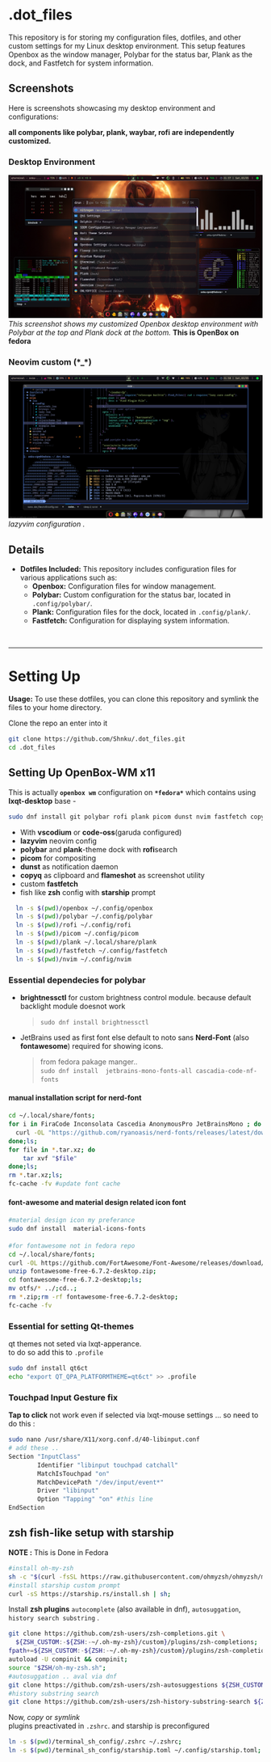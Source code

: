 # .dot_files

This repository is for storing my configuration files, dotfiles, and other custom settings for my Linux desktop environment. This setup features Openbox as the window manager, Polybar for the status bar, Plank as the dock, and Fastfetch for system information.

## Screenshots

Here is screenshots showcasing my desktop environment and configurations:

**all components like polybar, plank, waybar, rofi are independently customized.**

### Desktop Environment

![Desktop Screenshot](screenshot/sc.png)
*This screenshot shows my customized Openbox desktop environment with Polybar at the top and Plank dock at the bottom.*
**This is OpenBox on fedora**

### Neovim custom (\*_*)
![Neovim Screenshot](screenshot/nvim.png)
*lazyvim configuration .*


## Details

- **Dotfiles Included:** This repository includes configuration files for various applications such as:
  - **Openbox:** Configuration files for window management.
  - **Polybar:** Custom configuration for the status bar, located in `.config/polybar/`.
  - **Plank:** Configuration files for the dock, located in `.config/plank/`.
  - **Fastfetch:** Configuration for displaying system information.

<br>

---
# Setting Up
**Usage:** To use these dotfiles, you can clone this repository and symlink the files to your home directory. 

Clone the repo an enter into it
  ```bash
  git clone https://github.com/Shnku/.dot_files.git
  cd .dot_files
  ```
## Setting Up OpenBox-WM x11
This is actually **`openbox wm`** configuration on **`*fedora*`** which contains using **lxqt-desktop** base -

```bash
sudo dnf install git polybar rofi plank picom dunst nvim fastfetch copyq flameshot
```

- With **vscodium** or **code-oss**(garuda configured)
- **lazyvim** neovim config
- **polybar** and **plank**-theme dock  with **rofi**search 
- **picom** for compositing
- **dunst** as notification daemon
- **copyq** as clipboard and **flameshot** as screenshot utility
- custom **fastfetch**
- fish like **zsh** config with **starship** prompt

```bash                             
  ln -s $(pwd)/openbox ~/.config/openbox
  ln -s $(pwd)/polybar ~/.config/polybar
  ln -s $(pwd)/rofi ~/.config/rofi
  ln -s $(pwd)/picom ~/.config/picom
  ln -s $(pwd)/plank ~/.local/share/plank
  ln -s $(pwd)/fastfetch ~/.config/fastfetch
  ln -s $(pwd)/nvim ~/.config/nvim
```

### Essential dependecies for polybar
- **brightnessctl** for custom brightness control module. because default backlight module doesnot work
  > `sudo dnf install brightnessctl`
- JetBrains used as first font else default to noto sans **Nerd-Font** (also **fontawesome**) required for showing icons.
  >from fedora pakage manger..<br>
  > `sudo dnf install  jetbrains-mono-fonts-all cascadia-code-nf-fonts`


#### manual installation script for nerd-font
```bash
cd ~/.local/share/fonts; 
for i in FiraCode Inconsolata Cascedia AnonymousPro JetBrainsMono ; do                                                              
  curl -OL "https://github.com/ryanoasis/nerd-fonts/releases/latest/download/${i}.tar.xz"                                 
done;ls;
for file in *.tar.xz; do                                                                                                              
    tar xvf "$file"                                                                                                          
done;ls;
rm *.tar.xz;ls;
fc-cache -fv #update font cache

```                                                     

#### font-awesome and material design related **icon font** 
```bash
#material design icon my preferance 
sudo dnf install  material-icons-fonts 

#for fontawesome not in fedora repo
cd ~/.local/share/fonts;
curl -OL https://github.com/FortAwesome/Font-Awesome/releases/download/6.7.2/fontawesome-free-6.7.2-desktop.zip;
unzip fontawesome-free-6.7.2-desktop.zip;
cd fontawesome-free-6.7.2-desktop;ls;
mv otfs/* ../;cd..;
rm *.zip;rm -rf fontawesome-free-6.7.2-desktop;
fc-cache -fv

```

### Essential for setting **Qt-themes** 
qt themes not seted via lxqt-apperance. <br> 
to do so add this to `.profile` 
```bash
sudo dnf install qt6ct
echo "export QT_QPA_PLATFORMTHEME=qt6ct" >> .profile
```

### Touchpad Input Gesture fix
**Tap to click** not work even if selected via lxqt-mouse settings ... so need to do this :
```bash
sudo nano /usr/share/X11/xorg.conf.d/40-libinput.conf
# add these ..
Section "InputClass"
        Identifier "libinput touchpad catchall"
        MatchIsTouchpad "on"
        MatchDevicePath "/dev/input/event*"
        Driver "libinput"
        Option "Tapping" "on" #this line 
EndSection
```

## zsh fish-like setup with starship 
**NOTE :** This is Done in Fedora
```bash
#install oh-my-zsh
sh -c "$(curl -fsSL https://raw.githubusercontent.com/ohmyzsh/ohmyzsh/master/tools/install.sh)";
#install starship custom prompt 
curl -sS https://starship.rs/install.sh | sh;
```
Install **zsh plugins** `autocomplete` (also available in dnf), `autosuggation`, `history search substring` .
```bash
git clone https://github.com/zsh-users/zsh-completions.git \
  ${ZSH_CUSTOM:-${ZSH:-~/.oh-my-zsh}/custom}/plugins/zsh-completions;
fpath+=${ZSH_CUSTOM:-${ZSH:-~/.oh-my-zsh}/custom}/plugins/zsh-completions/src;
autoload -U compinit && compinit;
source "$ZSH/oh-my-zsh.sh";
#autosuggation .. aval via dnf
git clone https://github.com/zsh-users/zsh-autosuggestions ${ZSH_CUSTOM:-~/.oh-my-zsh/custom}/plugins/zsh-autosuggestions;
#history substring search
git clone https://github.com/zsh-users/zsh-history-substring-search ${ZSH_CUSTOM:-~/.oh-my-zsh/custom}/plugins/zsh-history-substring-search;
```
Now, *copy* or *symlink*<br>
plugins preactivated in `.zshrc`. and starship is preconfigured
```bash
ln -s $(pwd)/terminal_sh_config/.zshrc ~/.zshrc; 
ln -s $(pwd)/terminal_sh_config/starship.toml ~/.config/starship.toml;
```

